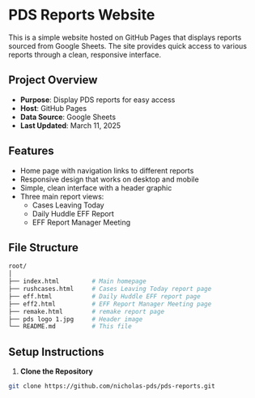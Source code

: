 # PDS Reports Website

This is a simple website hosted on GitHub Pages that displays reports sourced from Google Sheets. The site provides quick access to various reports through a clean, responsive interface.

## Project Overview

- **Purpose**: Display PDS reports for easy access
- **Host**: GitHub Pages
- **Data Source**: Google Sheets
- **Last Updated**: March 11, 2025

## Features

- Home page with navigation links to different reports
- Responsive design that works on desktop and mobile
- Simple, clean interface with a header graphic
- Three main report views:
  - Cases Leaving Today
  - Daily Huddle EFF Report
  - EFF Report Manager Meeting

## File Structure
```bash
root/
│
├── index.html         # Main homepage
├── rushcases.html     # Cases Leaving Today report page
├── eff.html           # Daily Huddle EFF report page
├── eff2.html          # EFF Report Manager Meeting page
├── remake.html        # remake report page
├── pds logo 1.jpg     # Header image
└── README.md          # This file
```

## Setup Instructions

1. **Clone the Repository**
```bash
git clone https://github.com/nicholas-pds/pds-reports.git